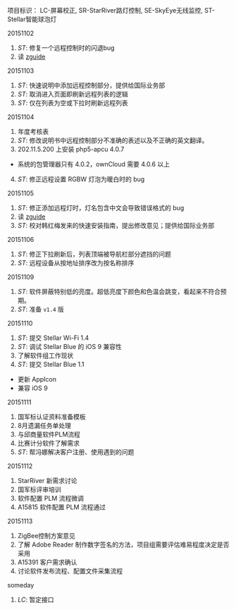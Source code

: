 项目标识： LC-屏幕校正, SR-StarRiver路灯控制, SE-SkyEye无线监控, ST-Stellar智能球泡灯

20151102

1. *ST*: 修复一个远程控制时的闪退bug
2. 读 [zguide](zguide.zeromq.org)

20151103

1. *ST*: 快速说明中添加远程控制部分，提供给国际业务部
2. *ST*: 取消进入页面即刷新远程列表的逻辑
3. *ST*: 仅在列表为空或下拉时刷新远程列表

20151104

1. 年度考核表
2. *ST*: 修改说明书中远程控制部分不准确的表述以及不正确的英文翻译。
3. 202.11.5.200 上安装 php5-apcu 4.0.7
  - 系统的包管理器只有 4.0.2，ownCloud 需要 4.0.6 以上
4. *ST*: 修正远程设置 RGBW 灯泡为暖白时的 bug

20151105

1. *ST*: 修正添加远程灯时，灯名包含中文会导致错误格式的 bug
2. 读 [zguide](zguide.zeromq.org) 
3. *ST*: 校对韩红梅发来的快速安装指南，提出修改意见；提供给国际业务部

20151106

1. *ST*: 修正下拉刷新后，列表顶端被导航栏部分遮挡的问题
2. *ST*: 远程设备从按地址排序改为按名称排序

20151109

1. *ST*: 软件屏蔽特别低的亮度。超低亮度下颜色和色温会跳变，看起来不符合预期。
2. *ST*: 准备 `v1.4` 版

20151110

1. *ST*: 提交 Stellar Wi-Fi 1.4
2. *ST*: 调试 Stellar Blue 的 iOS 9 兼容性
3. 了解软件组工作现状
4. *ST*: 提交 Stellar Blue 1.1
  - 更新 AppIcon
  - 兼容 iOS 9

20151111

1. 国军标认证资料准备模板
2. 8月遗漏任务单处理
3. 与邱商量软件PLM流程
4. 比赛计分软件了解需求
5. *ST*: 帮冯娜解决客户注册、使用遇到的问题

20151112

1. StarRiver 新需求讨论
2. 国军标评审培训
3. 软件配置 PLM 流程微调
4. A15815 软件配置 PLM 流程通过

20151113

1. ZigBee控制方案意见
2. 了解 Adobe Reader 制作数字签名的方法，项目组需要评估难易程度决定是否采用
3. A15391 客户需求确认
4. 讨论软件发布流程、配置文件采集流程

someday

1. *LC*: 暂定接口

[//]: # (comment)
